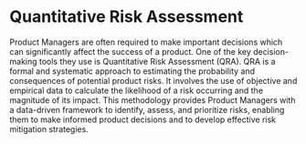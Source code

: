 # Quantitative Risk Assessment

Product Managers are often required to make important decisions which can significantly affect the success of a product. One of the key decision-making tools they use is Quantitative Risk Assessment (QRA). QRA is a formal and systematic approach to estimating the probability and consequences of potential product risks. It involves the use of objective and empirical data to calculate the likelihood of a risk occurring and the magnitude of its impact. This methodology provides Product Managers with a data-driven framework to identify, assess, and prioritize risks, enabling them to make informed product decisions and to develop effective risk mitigation strategies.